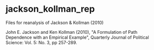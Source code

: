 jackson_kollman_rep
===================

Files for reanalysis of Jackson &amp; Kollman (2010)

John E. Jackson and Ken Kollman (2010), "A Formulation of Path Dependence with an Empirical Example", Quarterly Journal of Political Science: Vol. 5: No. 3, pp 257-289.
